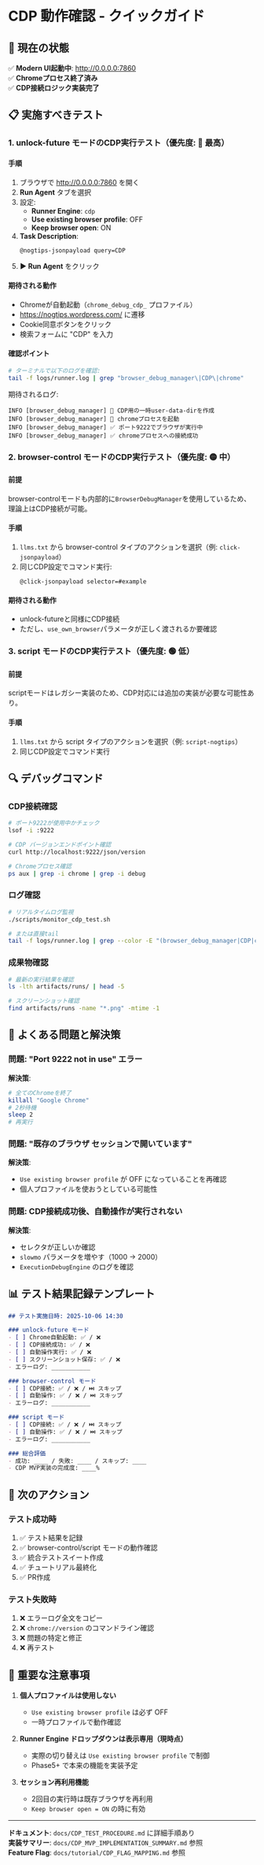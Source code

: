 # CDP 動作確認 - クイックガイド

## 🚀 現在の状態

✅ **Modern UI起動中**: http://0.0.0.0:7860  
✅ **Chromeプロセス終了済み**  
✅ **CDP接続ロジック実装完了**

## 📋 実施すべきテスト

### 1. unlock-future モードのCDP実行テスト（優先度: 🔴 最高）

#### 手順

1. ブラウザで http://0.0.0.0:7860 を開く
2. **Run Agent** タブを選択
3. 設定:
   - **Runner Engine**: `cdp`
   - **Use existing browser profile**: OFF
   - **Keep browser open**: ON
4. **Task Description**:
   ```
   @nogtips-jsonpayload query=CDP
   ```
5. **▶️ Run Agent** をクリック

#### 期待される動作

- Chromeが自動起動（`chrome_debug_cdp_` プロファイル）
- https://nogtips.wordpress.com/ に遷移
- Cookie同意ボタンをクリック
- 検索フォームに "CDP" を入力

#### 確認ポイント

```bash
# ターミナルで以下のログを確認:
tail -f logs/runner.log | grep "browser_debug_manager\|CDP\|chrome"
```

期待されるログ:
```
INFO [browser_debug_manager] 🔧 CDP用の一時user-data-dirを作成
INFO [browser_debug_manager] 🚀 chromeプロセスを起動
INFO [browser_debug_manager] ✅ ポート9222でブラウザが実行中
INFO [browser_debug_manager] ✅ chromeプロセスへの接続成功
```

### 2. browser-control モードのCDP実行テスト（優先度: 🟡 中）

#### 前提

browser-controlモードも内部的に`BrowserDebugManager`を使用しているため、理論上はCDP接続が可能。

#### 手順

1. `llms.txt` から browser-control タイプのアクションを選択（例: `click-jsonpayload`）
2. 同じCDP設定でコマンド実行:
   ```
   @click-jsonpayload selector=#example
   ```

#### 期待される動作

- unlock-futureと同様にCDP接続
- ただし、`use_own_browser`パラメータが正しく渡されるか要確認

### 3. script モードのCDP実行テスト（優先度: 🟢 低）

#### 前提

scriptモードはレガシー実装のため、CDP対応には追加の実装が必要な可能性あり。

#### 手順

1. `llms.txt` から script タイプのアクションを選択（例: `script-nogtips`）
2. 同じCDP設定でコマンド実行

## 🔍 デバッグコマンド

### CDP接続確認

```bash
# ポート9222が使用中かチェック
lsof -i :9222

# CDP バージョンエンドポイント確認
curl http://localhost:9222/json/version

# Chromeプロセス確認
ps aux | grep -i chrome | grep -i debug
```

### ログ確認

```bash
# リアルタイムログ監視
./scripts/monitor_cdp_test.sh

# または直接tail
tail -f logs/runner.log | grep --color -E "(browser_debug_manager|CDP|chrome|✅|❌)"
```

### 成果物確認

```bash
# 最新の実行結果を確認
ls -lth artifacts/runs/ | head -5

# スクリーンショット確認
find artifacts/runs -name "*.png" -mtime -1
```

## 🐛 よくある問題と解決策

### 問題: "Port 9222 not in use" エラー

**解決策**:
```bash
# 全てのChromeを終了
killall "Google Chrome"
# 2秒待機
sleep 2
# 再実行
```

### 問題: "既存のブラウザ セッションで開いています"

**解決策**:
- `Use existing browser profile` が OFF になっていることを再確認
- 個人プロファイルを使おうとしている可能性

### 問題: CDP接続成功後、自動操作が実行されない

**解決策**:
- セレクタが正しいか確認
- `slowmo` パラメータを増やす（1000 → 2000）
- `ExecutionDebugEngine` のログを確認

## 📊 テスト結果記録テンプレート

```markdown
## テスト実施日時: 2025-10-06 14:30

### unlock-future モード
- [ ] Chrome自動起動: ✅ / ❌
- [ ] CDP接続成功: ✅ / ❌
- [ ] 自動操作実行: ✅ / ❌
- [ ] スクリーンショット保存: ✅ / ❌
- エラーログ: ___________

### browser-control モード
- [ ] CDP接続: ✅ / ❌ / ⏭️ スキップ
- [ ] 自動操作: ✅ / ❌ / ⏭️ スキップ
- エラーログ: ___________

### script モード
- [ ] CDP接続: ✅ / ❌ / ⏭️ スキップ
- [ ] 自動操作: ✅ / ❌ / ⏭️ スキップ
- エラーログ: ___________

### 総合評価
- 成功: ____ / 失敗: ____ / スキップ: ____
- CDP MVP実装の完成度: ____%
```

## 🎯 次のアクション

### テスト成功時

1. ✅ テスト結果を記録
2. ✅ browser-control/script モードの動作確認
3. ✅ 統合テストスイート作成
4. ✅ チュートリアル最終化
5. ✅ PR作成

### テスト失敗時

1. ❌ エラーログ全文をコピー
2. ❌ `chrome://version` のコマンドライン確認
3. ❌ 問題の特定と修正
4. ❌ 再テスト

## 📝 重要な注意事項

1. **個人プロファイルは使用しない**
   - `Use existing browser profile` は必ず OFF
   - 一時プロファイルで動作確認

2. **Runner Engine ドロップダウンは表示専用（現時点）**
   - 実際の切り替えは `Use existing browser profile` で制御
   - Phase5+ で本来の機能を実装予定

3. **セッション再利用機能**
   - 2回目の実行時は既存ブラウザを再利用
   - `Keep browser open = ON` の時に有効

---

**ドキュメント**: `docs/CDP_TEST_PROCEDURE.md` に詳細手順あり  
**実装サマリー**: `docs/CDP_MVP_IMPLEMENTATION_SUMMARY.md` 参照  
**Feature Flag**: `docs/tutorial/CDP_FLAG_MAPPING.md` 参照
